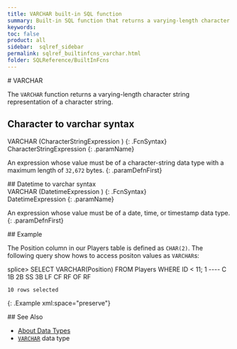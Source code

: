 ```yaml
---
title: VARCHAR built-in SQL function
summary: Built-in SQL function that returns a varying-length character string
keywords: 
toc: false
product: all
sidebar:  sqlref_sidebar
permalink: sqlref_builtinfcns_varchar.html
folder: SQLReference/BuiltInFcns
---
```

<section>
<div class="TopicContent" data-swiftype-index="true" markdown="1">
# VARCHAR

The `VARCHAR` function returns a varying-length character string
representation of a character string.

## Character to varchar syntax

<div class="fcnWrapperWide" markdown="1">
    VARCHAR (CharacterStringExpression ) 
{: .FcnSyntax}

</div>
<div class="paramList" markdown="1">
CharacterStringExpression
{: .paramName}

An expression whose value must be of a character-string data type with a
maximum length of `32,672` bytes.
{: .paramDefnFirst}

</div>
## Datetime to varchar syntax

<div class="fcnWrapperWide" markdown="1">
    VARCHAR (DatetimeExpression ) 
{: .FcnSyntax}

</div>
<div class="paramList" markdown="1">
DatetimeExpression
{: .paramName}

An expression whose value must be of a date, time, or timestamp data
type.
{: .paramDefnFirst}

</div>
## Example

The <span class="AppCommand">Position</span> column in our <span
class="AppCommand">Players</span> table is defined as `CHAR(2)`. The
following query show hows to access positon values as `VARCHAR`s:

<div class="preWrapper" markdown="1">
    splice> SELECT VARCHAR(Position)
       FROM Players
       WHERE ID < 11;
    1
    ----
    C
    1B
    2B
    SS
    3B
    LF
    CF
    RF
    OF
    RF
    
    10 rows selected
{: .Example xml:space="preserve"}

</div>
## See Also

* [About Data Types](sqlref_datatypes_numerictypes.html)
* [`VARCHAR`](sqlref_datatypes_varchar.html) data type

</div>
</section>


